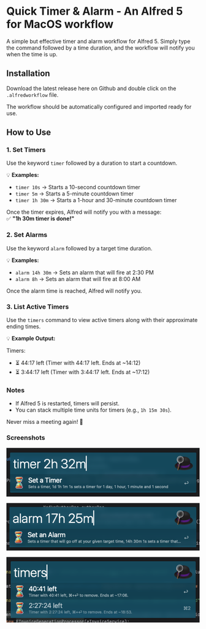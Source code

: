 # Quick Timer & Alarm - An Alfred 5 for MacOS workflow
A simple but effective timer and alarm workflow for Alfred 5. Simply type the command followed by a time duration, and the workflow will notify you when the time is up.

## Installation
Download the latest release here on Github and double click on the `.alfredworkflow` file.

The workflow should be automatically configured and imported ready for use.

## **How to Use**  

### **1. Set Timers**  
Use the keyword `timer` followed by a duration to start a countdown.  

💡 **Examples:**  
- `timer 10s` → Starts a 10-second countdown timer  
- `timer 5m` → Starts a 5-minute countdown timer  
- `timer 1h 30m` → Starts a 1-hour and 30-minute countdown timer  

Once the timer expires, Alfred will notify you with a message:  
✅ **"1h 30m timer is done!"**  

### **2. Set Alarms**  
Use the keyword `alarm` followed by a target time duration.  

💡 **Examples:**  
- `alarm 14h 30m` → Sets an alarm that will fire at 2:30 PM
- `alarm 8h` → Sets an alarm that will fire at 8:00 AM  

Once the alarm time is reached, Alfred will notify you.

### **3. List Active Timers**  
Use the `timers` command to view active timers along with their approximate ending times.  

💡 **Example Output:**  

Timers:
- ⏳ 44:17 left (Timer with 44:17 left. Ends at ~14:12)
- ⏳ 3:44:17 left (Timer with 3:44:17 left. Ends at ~17:12)

### **Notes**
- If Alfred 5 is restarted, timers will persist.  
- You can stack multiple time units for timers (e.g., `1h 15m 30s`). 

Never miss a meeting again! 🚀

### Screenshots

![set a timer example](assets/set_timer.png)

![set an alarm example](assets/set_alarm.png)

![timers preview](assets/timers.png)
